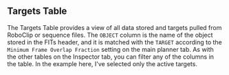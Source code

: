 ## Targets Table
[//]: # (src/assets/table.png)
The Targets Table provides a view of all data stored and targets pulled from RoboClip or sequence files.  The `OBJECT` column is the name of the object stored in the FITs header, and it is matched with the `TARGET` according to the `Minimum Frame Overlap Fraction` setting on the main planner tab.  As with the other tables on the Inspector tab, you can filter any of the columns in the table.  In the example here, I've selected only the active targets.